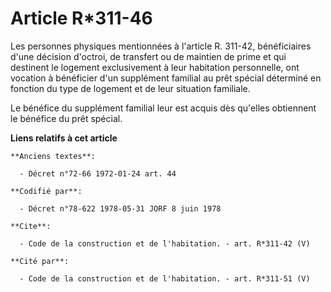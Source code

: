 # Article R*311-46

Les personnes physiques mentionnées à l'article R. 311-42, bénéficiaires d'une décision d'octroi, de transfert ou de maintien
de prime et qui destinent le logement exclusivement à leur habitation personnelle, ont vocation à bénéficier d'un supplément
familial au prêt spécial déterminé en fonction du type de logement et de leur situation familiale. 

Le bénéfice du supplément familial leur est acquis dès qu'elles obtiennent le bénéfice du prêt spécial.

**Liens relatifs à cet article**

	**Anciens textes**:

	  - Décret n°72-66 1972-01-24 art. 44

	**Codifié par**:

	  - Décret n°78-622 1978-05-31 JORF 8 juin 1978

	**Cite**:

	  - Code de la construction et de l'habitation. - art. R*311-42 (V)

	**Cité par**:

	  - Code de la construction et de l'habitation. - art. R*311-51 (V)
